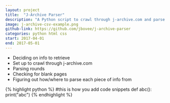 ```yaml
---
layout: project
title:  "J-Archive Parser"
description: "A Python script to crawl through j-archive.com and parse jeopardy games from the html"
image: j-archive-csv-example.png
github-link: https://github.com/jbovee/j-archive-parser
categories: python html css
start: 2017-04-01
end: 2017-05-01
---
```


- Deciding on info to retrieve
- Set up to crawl through j-archive.com
- Parsing rounds
- Checking for blank pages
- Figuring out how/where to parse each piece of info from

{% highlight python %}
#this is how you add code snippets
def abc():
	print("abc")
{% endhighlight %}
